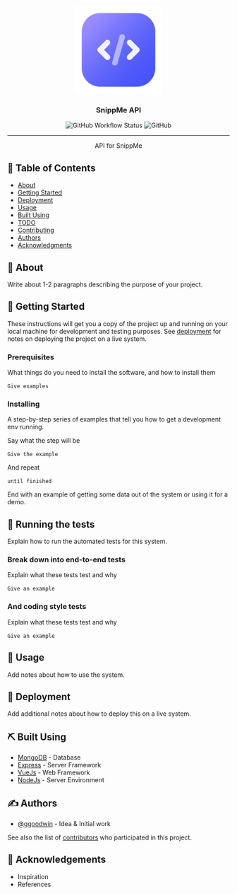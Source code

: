<p align="center">
  <a href="" rel="noopener">
 <img width=200px height=200px src="https://github.com/ggoodwin/snippme-api/blob/main/images/code.png" alt="SnippMe"></a>
</p>

<h3 align="center">SnippMe API</h3>

<div align="center">

![GitHub Workflow Status](https://img.shields.io/github/actions/workflow/status/ggoodwin/snippme-api/go.yml) ![GitHub](https://img.shields.io/github/license/ggoodwin/snippme-api)

</div>

---

<p align="center"> API for SnippMe</p>

## 📝 Table of Contents

- [About](#about)
- [Getting Started](#getting_started)
- [Deployment](#deployment)
- [Usage](#usage)
- [Built Using](#built_using)
- [TODO](../TODO.md)
- [Contributing](../CONTRIBUTING.md)
- [Authors](#authors)
- [Acknowledgments](#acknowledgement)

## 🧐 About <a name = "about"></a>

Write about 1-2 paragraphs describing the purpose of your project.

## 🏁 Getting Started <a name = "getting_started"></a>

These instructions will get you a copy of the project up and running on your local machine for development and testing purposes. See [deployment](#deployment) for notes on deploying the project on a live system.

### Prerequisites

What things do you need to install the software, and how to install them

```text
Give examples
```

### Installing

A step-by-step series of examples that tell you how to get a development env running.

Say what the step will be

```text
Give the example
```

And repeat

```text
until finished
```

End with an example of getting some data out of the system or using it for a demo.

## 🔧 Running the tests <a name = "tests"></a>

Explain how to run the automated tests for this system.

### Break down into end-to-end tests

Explain what these tests test and why

```text
Give an example
```

### And coding style tests

Explain what these tests test and why

```text
Give an example
```

## 🎈 Usage <a name="usage"></a>

Add notes about how to use the system.

## 🚀 Deployment <a name = "deployment"></a>

Add additional notes about how to deploy this on a live system.

## ⛏️ Built Using <a name = "built_using"></a>

- [MongoDB](https://www.mongodb.com/) - Database
- [Express](https://expressjs.com/) - Server Framework
- [VueJs](https://vuejs.org/) - Web Framework
- [NodeJs](https://nodejs.org/en/) - Server Environment

## ✍️ Authors <a name = "authors"></a>

- [@ggoodwin](https://github.com/ggoodwin) - Idea & Initial work

See also the list of [contributors](https://github.com/kylelobo/The-Documentation-Compendium/contributors) who participated in this project.

## 🎉 Acknowledgements <a name = "acknowledgement"></a>

- Inspiration
- References

